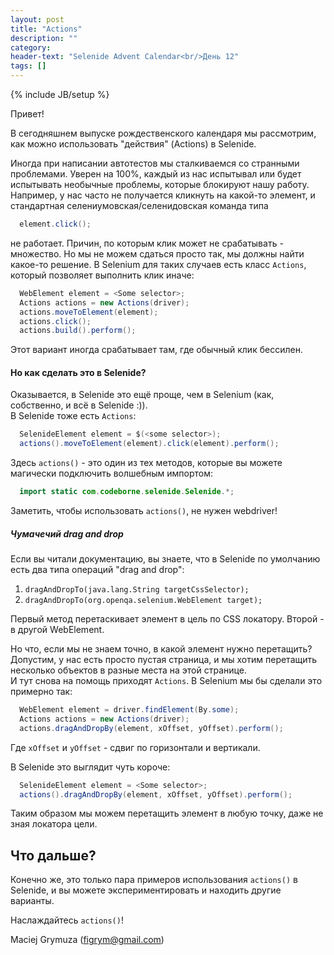```yaml
---
layout: post
title: "Actions"
description: ""
category:
header-text: "Selenide Advent Calendar<br/>День 12"
tags: []
---
```

{% include JB/setup %}

Привет!

В сегодняшнем выпуске рождественского календаря мы рассмотрим, как можно использовать "действия" (Actions) в Selenide. 

Иногда при написании автотестов мы сталкиваемся со странными проблемами. Уверен на 100%, каждый из нас испытывал или 
будет испытывать необычные проблемы, которые блокируют нашу работу. 
Например, у нас часто не получается кликнуть на какой-то элемент, и стандартная селениумовская/селенидовская команда типа

```java
  element.click();
```

не работает. Причин, по которым клик может не срабатывать - множество. Но мы не можем сдаться просто так, мы должны 
найти какое-то решение. В Selenium для таких случаев есть класс `Actions`, который позволяет выполнить клик иначе:

```java
  WebElement element = <Some selector>;
  Actions actions = new Actions(driver);
  actions.moveToElement(element);
  actions.click();
  actions.build().perform();
```

Этот вариант иногда срабатывает там, где обычный клик бессилен.  

#### Но как сделать это в Selenide?  

Оказывается, в Selenide это ещё проще, чем в Selenium (как, собственно, и всё в Selenide :)).    
В Selenide тоже есть `Actions`:

```java
  SelenideElement element = $(<some selector>);
  actions().moveToElement(element).click(element).perform();
```

Здесь `actions()` - это один из тех методов, которые вы можете магически подключить волшебным импортом:

```java
  import static com.codeborne.selenide.Selenide.*;
```

Заметить, чтобы использовать `actions()`, не нужен webdriver! 
 
##### Чумачечий drag and drop

Если вы читали документацию, вы знаете, что в Selenide по умолчанию есть два типа операций "drag and drop":

1. `dragAndDropTo​(java.lang.String targetCssSelector);`
2. `dragAndDropTo​(org.openqa.selenium.WebElement target);` 

Первый метод перетаскивает элемент в цель по CSS локатору. Второй - в другой WebElement. 
 
Но что, если мы не знаем точно, в какой элемент нужно перетащить?  
Допустим, у нас есть просто пустая страница, и мы хотим перетащить несколько объектов в разные места на этой странице.  
И тут снова на помощь приходят `Actions`. В Selenium мы бы сделали это примерно так:

```java
  WebElement element = driver.findElement(By.some);
  Actions actions = new Actions(driver);
  actions.dragAndDropBy(element, xOffset, yOffset).perform();
```	

Где `xOffset` и `yOffset` - сдвиг по горизонтали и вертикали.

В Selenide это выглядит чуть короче:

```java
  SelenideElement element = <Some selector>;
  actions().dragAndDropBy(element, xOffset, yOffset).perform();
```

Таким образом мы можем перетащить элемент в любую точку, даже не зная локатора цели. 

## Что дальше?
 
Конечно же, это только пара примеров использования `actions()` в Selenide, и вы можете экспериментировать и находить другие варианты. 

Наслаждайтесь `actions()`!

Maciej Grymuza (figrym@gmail.com)

